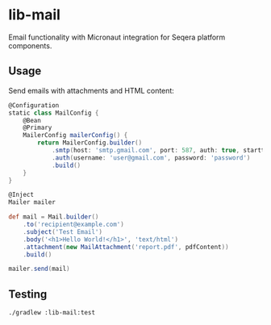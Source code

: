 # lib-mail

Email functionality with Micronaut integration for Seqera platform components.

## Usage

Send emails with attachments and HTML content:

```groovy
@Configuration
static class MailConfig {
    @Bean
    @Primary 
    MailerConfig mailerConfig() {
        return MailerConfig.builder()
            .smtp(host: 'smtp.gmail.com', port: 587, auth: true, starttls: true)
            .auth(username: 'user@gmail.com', password: 'password')
            .build()
    }
}

@Inject
Mailer mailer

def mail = Mail.builder()
    .to('recipient@example.com')
    .subject('Test Email')
    .body('<h1>Hello World!</h1>', 'text/html')
    .attachment(new MailAttachment('report.pdf', pdfContent))
    .build()

mailer.send(mail)
```

## Testing

```bash
./gradlew :lib-mail:test
```
